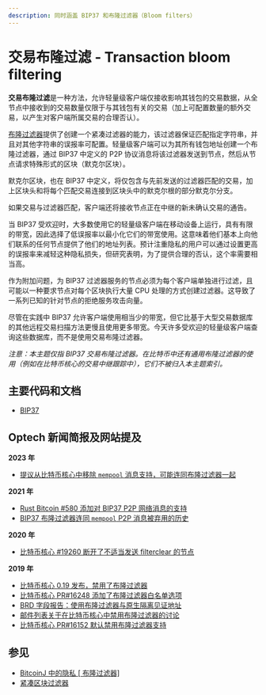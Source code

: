 ```yaml
---
description: 同时涵盖 BIP37 和布隆过滤器（Bloom filters）
---
```


# 交易布隆过滤 - Transaction bloom filtering

**交易布隆过滤**是一种方法，允许轻量级客户端仅接收影响其钱包的交易数据，从全节点中接收到的交易数量仅限于与其钱包有关的交易（加上可配置数量的额外交易，以产生对客户端所属交易的合理否认）。

[布隆过滤器](https://en.wikipedia.org/wiki/Bloom\_filter)提供了创建一个紧凑过滤器的能力，该过滤器保证匹配指定字符串，并且对其他字符串的误报率可配置。轻量级客户端可以为其所有钱包地址创建一个布隆过滤器，通过 BIP37 中定义的 P2P 协议消息将该过滤器发送到节点，然后从节点请求特殊形式的区块（默克尔区块）。

默克尔区块，也在 BIP37 中定义，将仅包含与先前发送的过滤器匹配的交易，加上区块头和将每个匹配交易连接到区块头中的默克尔根的部分默克尔分支。

如果交易与过滤器匹配，客户端还将接收节点正在中继的新未确认交易的通告。

当 BIP37 受欢迎时，大多数使用它的轻量级客户端在移动设备上运行，具有有限的带宽，因此选择了低误报率以最小化它们的带宽使用。这意味着他们基本上向他们联系的任何节点提供了他们的地址列表。预计注重隐私的用户可以通过设置更高的误报率来减轻这种隐私损失，但研究表明，为了提供合理的否认，这个率需要相当高。

作为附加问题，为 BIP37 过滤器服务的节点必须为每个客户端单独进行过滤，且可能以一种要求节点对每个区块执行大量 CPU 处理的方式创建过滤器。这导致了一系列已知的针对节点的拒绝服务攻击向量。

尽管在实践中 BIP37 允许客户端使用相当少的带宽，但它比基于大型交易数据库的其他远程交易扫描方法更慢且使用更多带宽。今天许多受欢迎的轻量级客户端查询这些数据库，而不是使用交易布隆过滤器。

_注意：本主题仅指 BIP37 交易布隆过滤器。在比特币中还有通用布隆过滤器的使用（例如在比特币核心的交易中继跟踪中），它们不被归入本主题索引。_

## 主要代码和文档

* [BIP37](https://github.com/bitcoin/bips/blob/master/bip-0037.mediawiki)

## Optech 新闻简报及网站提及

**2023 年**

* [提议从比特币核心中移除 `mempool` 消息支持，可能连同布隆过滤器一起](https://bitcoinops.org/en/newsletters/2023/04/26/#proposed-removal-of-bip35-mempool-p2p-message)

**2021 年**

* [Rust Bitcoin #580 添加对 BIP37 P2P 网络消息的支持](https://bitcoinops.org/en/newsletters/2021/09/22/#rust-bitcoin-580)
* [BIP37 布隆过滤器连同 `mempool` P2P 消息被弃用的历史](https://bitcoinops.org/en/newsletters/2021/08/25/#is-the-mempool-p2p-message-reliable)

**2020 年**

* [比特币核心 #19260 断开了不适当发送 filterclear 的节点](https://bitcoinops.org/en/newsletters/2020/06/24/#bitcoin-core-19260)

**2019 年**

* [比特币核心 0.19 发布，禁用了布隆过滤器](https://bitcoinops.org/en/newsletters/2019/11/27/#deprecated-or-removed-features)
* [比特币核心 PR#16248 添加了布隆过滤器白名单选项](https://bitcoinops.org/en/newsletters/2019/08/21/#bitcoin-core-16248)
* [BRD 字段报告：使用布隆过滤器与原生隔离见证地址](https://bitcoinops.org/en/bech32-sending-support/#brd-field-report)
* [邮件列表关于在比特币核心中禁用布隆过滤器的讨论](https://bitcoinops.org/en/newsletters/2019/07/31/#bloom-filter-discussion)
* [比特币核心 PR#16152 默认禁用布隆过滤器支持](https://bitcoinops.org/en/newsletters/2019/07/24/#bitcoin-core-16152)

## 参见

* [BitcoinJ 中的隐私 \[ 布隆过滤器\]](https://jonasnick.github.io/blog/2015/02/12/privacy-in-bitcoinj/)
* [紧凑区块过滤器](https://bitcoinops.org/en/topics/compact-block-filters/)
